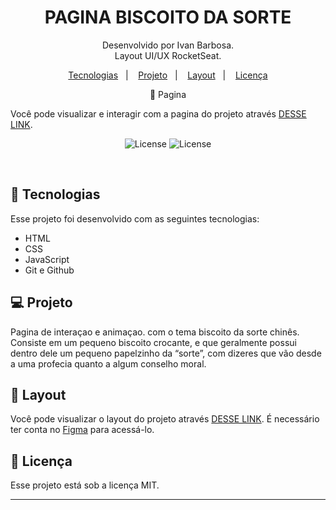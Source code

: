 <h1 align="center"> PAGINA BISCOITO DA SORTE </h1>

<p align="center">
Desenvolvido por Ivan Barbosa.<br>
Layout UI/UX RocketSeat.
</p>

<p align="center">
  <a href="#-tecnologias">Tecnologias</a>&nbsp;&nbsp;&nbsp;|&nbsp;&nbsp;&nbsp;
  <a href="#-projeto">Projeto</a>&nbsp;&nbsp;&nbsp;|&nbsp;&nbsp;&nbsp;
  <a href="#-layout">Layout</a>&nbsp;&nbsp;&nbsp;|&nbsp;&nbsp;&nbsp;
  <a href="#memo-licença">Licença</a>
</p>
<p align="center">
🔖 Pagina
</p>

Você pode visualizar e interagir com a pagina do projeto através [DESSE LINK](ivanbs14.github.io/Fortune_Cookie/).
<p align="center">
</p>

<p align="center">
  <img alt="License" src="./apresents/Captura de Tela 2022-12-26 às 15.11.55.png">
  
  <img alt="License" src="./apresents/Captura de Tela 2022-12-26 às 15.13.31.png">

</p>

<br>

## 🚀 Tecnologias

Esse projeto foi desenvolvido com as seguintes tecnologias:

- HTML
- CSS
- JavaScript
- Git e Github

## 💻 Projeto

Pagina de interaçao e animaçao. com o tema biscoito da sorte chinês. Consiste em um pequeno biscoito crocante, e que geralmente possui dentro dele um pequeno papelzinho da “sorte”, com dizeres que vão desde a uma profecia quanto a algum conselho moral.

## 🔖 Layout

Você pode visualizar o layout do projeto através [DESSE LINK](https://www.figma.com/file/siq4KFMgVS65XMpZC3l6jA/Biscoito-da-Sorte-(Community)?node-id=0%3A1&t=pbOhpvxQnMmhPO7p-0). É necessário ter conta no [Figma](https://figma.com) para acessá-lo.
<p align="center">
</p>

## :memo: Licença

Esse projeto está sob a licença MIT.

---
